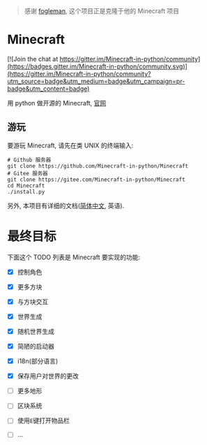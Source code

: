 > 感谢 [fogleman](https://github.com/fogleman/Minecraft), 这个项目正是克隆于他的 Minecraft 项目

# Minecraft

[![Join the chat at https://gitter.im/Minecraft-in-python/community](https://badges.gitter.im/Minecraft-in-python/community.svg)](https://gitter.im/Minecraft-in-python/community?utm_source=badge&utm_medium=badge&utm_campaign=pr-badge&utm_content=badge)

用 python 做开源的 Minecraft, [官网](https://minecraft-in-python.github.io)

## 游玩
要游玩 Minecraft, 请先在类 UNIX 的终端输入:
```shell
# Github 服务器
git clone https://github.com/Minecraft-in-python/Minecraft
# Gitee 服务器
git clone https://gitee.com/Minecraft-in-python/Minecraft
cd Minecraft
./install.py
```
另外, 本项目有详细的文档([简体中文](docs/zh_cn/README.md), 英语).

# 最终目标
下面这个 TODO 列表是 Minecraft 要实现的功能:

- [x] 控制角色
- [x] 更多方块
- [x] 与方块交互
- [x] 世界生成
- [x] 随机世界生成
- [x] 简陋的启动器
- [x] i18n(部分语言)
- [x] 保存用户对世界的更改
- [ ] 更多地形
- [ ] 区块系统
- [ ] 使用`E`键打开物品栏
- [ ] ...

